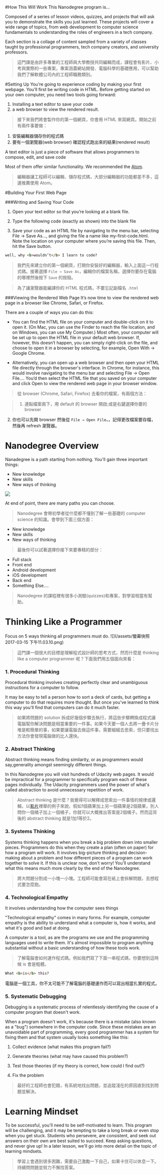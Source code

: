 #How This Will Work
This Nanodegree program is...

Composed of a series of lesson videos, quizzes, and projects that will ask you to demonstrate the skills you just learned. These projects will cover a wide range of topics, from web development to computer science fundamentals to understanding the roles of engineers in a tech company.

Each section is a collage of content sampled from a variety of classes taught by professional programmers, tech company creators, and university professors.

>這門課是由許多專業的工程師與大學教授共同編輯而成，課程會有影片、小考與實際的一些專案，專案涵蓋網站開發、電腦科學的基礎應用，可以幫助我們了解軟體公司內的工程師職務類別。

#Setting Up
You're going to experience coding by making your first webpage. You’ll first be writing code in HTML. Before getting started on your own computer, you need two tools going forward:

1. Installing a text editor to save your code
2. a web browser to view the rendered result.



> 接下來我們將會製作你的第一個網頁，你會用 HTML 來寫網頁。開始之前有兩件事要做：
1. 安裝編輯器儲存你的程式碼
2. 要有一個瀏覽器(web browser) 確認程式跑出來的結果(rendered result)



A text editor is just a piece of software that allows programmers to compose, edit, and save code

Most of them offer similar functionality. We recommended the [Atom](https://atom.io/).

>編輯器讓工程師可以編輯、儲存程式碼，大部分編輯器的功能都差不多，這邊推薦使用 Atom。



#Building Your First Web Page

###Writing and Saving Your Code
1. Open your text editor so that you’re looking at a blank file. 

2. Type the following code (exactly as shown) into the blank file

3. Save your code as an HTML file by navigating to the menu bar, selecting File → Save As…, and giving the file a name like my-first-code.html. Note the location on your computer where you’re saving this file. Then, hit the Save button.

```html
well, why <b>wouldn’t</b> I learn to code?
```


> 我們先來建立你的第一個網頁，打開你安裝好的編輯器，輸入上面這一行程式碼。接著選擇 `File → Save As`，編輯你的檔案名稱，選擇你要存在電腦的哪裡然後按下 `Save` 的按鈕。

> 為了讓瀏覽器能編譯你的 HTML 程式碼，不要忘記副檔名 `.html`

###Viewing the Rendered Web Page
It’s now time to view the rendered web page in a browser like Chrome, Safari, or Firefox.

There are a couple of ways you can do this:

* You can find the HTML file on your computer and double-click on it to open it. (On Mac, you can use the Finder to reach the file location, and on Windows, you can use My Computer.) Most often, your computer will be set up to open the HTML file in your default web browser. If, however, this doesn’t happen, you can simply right-click on the file, and choose to open it in a browser by selecting, for example, Open With → Google Chrome.

* Alternatively, you can open up a web browser and then open your HTML file directly through the browser's interface. In Chrome, for instance, this would involve navigating to the menu bar and selecting File → Open File…. You’d then select the HTML file that you saved on your computer and click Open to view the rendered web page in your browser window.


> 從 browser (Chrome, Safari, Firefox) 去看你的檔案，有兩個方法：

>1. 連點檔案兩下，用 default 的 browser 開啟;或是右鍵選擇你要的 browser
2. 你也可以先開 browser 然後從 `File → Open File…`，記得更改檔案要存檔，然後再 refresh 瀏覽器。


# Nanodegree Overview
Nanadegree is a path starting from nothing. You'll gain three important things:

* New knowledge
* New skills
* New ways of thinking

![](/assets/welcomeToTheNano_1.png)



At end of point, there are many paths you can choose.


>Nanodegree 會帶初學者從什麼都不懂到了解一些基礎的 computer science 的知識。會學到下面三個方面：
* New knowledge
* New skills
* New ways of thinking

>最後你可以試著選擇你接下來要專精的部分：
* Full stack
* Front end
* Android development
* iOS development
* Back end
* Something Else....

>Nanodegree 的課程裡有很多小測驗(quizzes)和專案，對學習相當有幫助。


# Thinking Like a Programmer
Focus on 5 ways thinking all programmers must do.
![](/assets/螢幕快照 2017-03-15 下午11.03.10.png)

>這門課一個很大的目標是理解程式設計師的思考方式，然而什麼是 thinking like a computer programmer 呢？下面我們用五個面向來看：



### 1. Procedural Thinking
Procedural thinking involves creating perfectly clear and unambiguous instructions for a computer to follow.

It may be easy to tell a person how to sort a deck of cards, but getting a computer to do that requires more thought. But once you've learned to think this way you'll find that computers can do it much faster.

> 如果將問題的 solution 拆成好幾個步驟去執行，將這些步驟轉換成程式讓電腦幫你解決問題是相當重要的一件事。如果今天要一個人去將一疊卡片分堆是較簡單的事，如果要讓電腦去做這件事，需要細細去思索，但只要找出方法你會發現電腦做的比人還快。


### 2. Abstract Thinking

Abstract thinking means finding similarity, or as programmers would say,generality amongst seemingly different things.

In this Nanodegree you will visit hundreds of Udacity web pages. It would be impractical for a programmer to specifically program each of these pages individually. The Udacity programmers used the power of what's called abstraction to avoid unnecessary repetition of work.


>Abstract thinking 是什麼？我覺得可以解釋成思索出一件事情的規律或邏輯，以[影片](https://www.youtube.com/watch?time_continue=25&v=aJU6VGa4XHw)裡舉的例子來說，假如1個蘋果加上另一個蘋果是2個蘋果，別人問你一個橘子加上一個橘子，你就可以大概推出答案是2個橘子。然而這背後的 abstract thinking 就是1加1等於2。



### 3. Systems Thinking
Systems thinking happens when you break a big problem down into smaller pieces. Programmers do this when they create a plan \(often on paper\) for how a program will work. It involves big-picture thinking and decision-making about a problem and how different pieces of a program can work together to solve it. If this is unclear now, don't worry! You'll understand what this means much more clearly by the end of the Nanodegree.

> 將大問題分割成一小塊一小塊。工程師可能會寫在紙上會拆解問題，去想程式要怎麼跑。



### 4. Technological Empathy

It involves understanding how the computer sees things

"Technological empathy" comes in many forms. For example, computer empathy is the ability to understand what a computer is, how it works, and what it's good and bad at doing.

A computer is a tool, as are the programs we use and the programming languages used to write them. It's almost impossible to program anything substantial without a basic understanding of how these tools work.


> 了解電腦會如何運作程式碼。例如我們寫了下面一串程式碼，你要想到這時候 is 會是粗體。
```html
What <b>is</b> this?
```
電腦是一個工具，你不太可能不了解電腦的基礎運作而可以寫出相當扎實的程式。


### 5. Systematic Debugging
Debugging is a systematic process of relentlessly identifying the cause of a computer program that doesn't work.

 When a program doesn't work, it's because there is a mistake \(also known as a "bug"\) somewhere in the computer code. Since these mistakes are an unavoidable part of programming, every good programmer has a system for fixing them and that system usually looks something like this:

1. Collect evidence \(what makes this program fail?\)

2. Generate theories \(what may have caused this problem?\)

3. Test those theories \(if my theory is correct, how could I find out?\)

4. Fix the problem

> 最好的工程師也會犯錯，有系統地找出問題，並追蹤淺在的原因直到找到問題並解決。

# Learning Mindset
To be successful, you'll need to be self-motivated to learn. This program will be challenging, and it may be tempting to take a long break or even stop when you get stuck. Students who persevere, are consistent, and seek out answers on their own are best suited to succeed. Keep asking questions, and never give up! In a later lesson, we'll go into more detail on the topic of learning mindsets.

> 學習上會遇到很多困難，需要自己激勵一下自己，如果卡住可以休息一下。持續問問題並努力不懈找答案。





